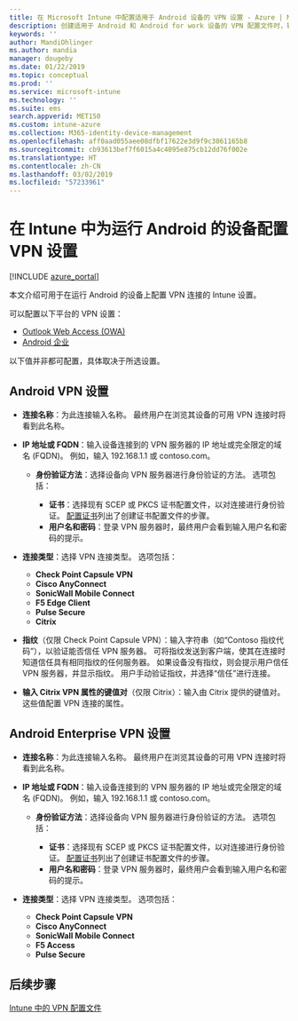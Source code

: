 ```yaml
---
title: 在 Microsoft Intune 中配置适用于 Android 设备的 VPN 设置 - Azure | Microsoft Docs
description: 创建适用于 Android 和 Android for work 设备的 VPN 配置文件时，输入 VPN 服务器的连接名称、IP 地址或 FQDN，选择用户与 VPN 服务器进行身份验证的方式，然后选择 Citrix、SonicWall、Check Point Capsule、Pulse Secure 和 Microsoft Edge 连接类型。
keywords: ''
author: MandiOhlinger
ms.author: mandia
manager: dougeby
ms.date: 01/22/2019
ms.topic: conceptual
ms.prod: ''
ms.service: microsoft-intune
ms.technology: ''
ms.suite: ems
search.appverid: MET150
ms.custom: intune-azure
ms.collection: M365-identity-device-management
ms.openlocfilehash: aff0aad055aee08dfbf17622e3d9f9c3061165b8
ms.sourcegitcommit: cb93613bef7f6015a4c4095e875cb12dd76f002e
ms.translationtype: HT
ms.contentlocale: zh-CN
ms.lasthandoff: 03/02/2019
ms.locfileid: "57233961"
---
```

# <a name="configure-vpn-settings-for-devices-running-android-in-intune"></a>在 Intune 中为运行 Android 的设备配置 VPN 设置

[!INCLUDE [azure_portal](./includes/azure_portal.md)]

本文介绍可用于在运行 Android 的设备上配置 VPN 连接的 Intune 设置。

可以配置以下平台的 VPN 设置：

- [Outlook Web Access (OWA)](#android-vpn-settings)
- [Android 企业](#android-enterprise-vpn-settings)

以下值并非都可配置，具体取决于所选设置。

## <a name="android-vpn-settings"></a>Android VPN 设置

- **连接名称**：为此连接输入名称。 最终用户在浏览其设备的可用 VPN 连接时将看到此名称。
- **IP 地址或 FQDN**：输入设备连接到的 VPN 服务器的 IP 地址或完全限定的域名 (FQDN)。 例如，输入 192.168.1.1 或 contoso.com。

  - **身份验证方法**：选择设备向 VPN 服务器进行身份验证的方法。 选项包括：

    - **证书**：选择现有 SCEP 或 PKCS 证书配置文件，以对连接进行身份验证。 [配置证书](certificates-configure.md)列出了创建证书配置文件的步骤。
    - **用户名和密码**：登录 VPN 服务器时，最终用户会看到输入用户名和密码的提示。

- **连接类型**：选择 VPN 连接类型。 选项包括：

  - **Check Point Capsule VPN**
  - **Cisco AnyConnect**
  - **SonicWall Mobile Connect**
  - **F5 Edge Client**
  - **Pulse Secure**
  - **Citrix**

- **指纹**（仅限 Check Point Capsule VPN）：输入字符串（如“Contoso 指纹代码”），以验证能否信任 VPN 服务器。 可将指纹发送到客户端，使其在连接时知道信任具有相同指纹的任何服务器。 如果设备没有指纹，则会提示用户信任 VPN 服务器，并显示指纹。 用户手动验证指纹，并选择“信任”进行连接。
- **输入 Citrix VPN 属性的键值对**（仅限 Citrix）：输入由 Citrix 提供的键值对。 这些值配置 VPN 连接的属性。

## <a name="android-enterprise-vpn-settings"></a>Android Enterprise VPN 设置

- **连接名称**：为此连接输入名称。 最终用户在浏览其设备的可用 VPN 连接时将看到此名称。
- **IP 地址或 FQDN**：输入设备连接到的 VPN 服务器的 IP 地址或完全限定的域名 (FQDN)。 例如，输入 192.168.1.1 或 contoso.com。

  - **身份验证方法**：选择设备向 VPN 服务器进行身份验证的方法。 选项包括：
  
    - **证书**：选择现有 SCEP 或 PKCS 证书配置文件，以对连接进行身份验证。 [配置证书](certificates-configure.md)列出了创建证书配置文件的步骤。
    - **用户名和密码**：登录 VPN 服务器时，最终用户会看到输入用户名和密码的提示。

- **连接类型**：选择 VPN 连接类型。 选项包括：

  - **Check Point Capsule VPN**
  - **Cisco AnyConnect**
  - **SonicWall Mobile Connect**
  - **F5 Access**
  - **Pulse Secure**

## <a name="next-steps"></a>后续步骤
[Intune 中的 VPN 配置文件](vpn-settings-configure.md)
